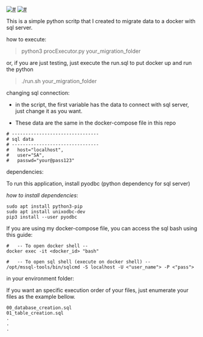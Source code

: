 [![#](https://img.shields.io/badge/licence-MIT-blue.svg)](#) [![#](https://img.shields.io/badge/python-3-yellow.svg)](#)

This is a simple python scritp that I created to migrate data to a docker with sql server.

how to execute:
> python3 procExecutor.py your_migration_folder

or, if you are just testing, just execute the run.sql to put docker up and run the python
> ./run.sh your_migration_folder

changing sql connection:

* in the script, the first variable has the data to connect with sql server, just change it as you want.

* These data are the same in the docker-compose file in this repo

```
# --------------------------------
# sql data
# --------------------------------
#   host="localhost",
#   user="SA",
#   passwd="your@pass123"
```

dependencies:

To run this application, install pyodbc (python dependency for sql server)

_how to install dependencies_:

```
sudo apt install python3-pip
sudo apt install unixodbc-dev
pip3 install --user pyodbc
```

If you are using my docker-compose file, you can access the sql bash using this guide:

```
#   -- To open docker shell --
docker exec -it <docker_id> "bash"

#   -- To open sql shell (execute on docker shell) --
/opt/mssql-tools/bin/sqlcmd -S localhost -U <"user_name"> -P <"pass">
```
in your environment folder:

If you want an specific execution order of your files, just enumerate your files as the example bellow.

```
00_database_creation.sql
01_table_creation.sql
.
.
.
```
